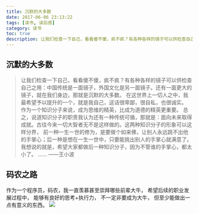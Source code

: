 ```yaml
---
title: 沉默的大多数
date: 2017-06-06 23:13:22
tags: [读书, 读后感]
category: 读书
toc: true
description: 让我们检查一下自己，看看傻不傻，疯不疯？有各种各样的镜子可以供检查自己之用：中国传统是一面镜子，外国文化是另一面镜子。还有一面更大的镜子，就在我们身边，那就是沉默的大多数。在这世界上一切人之中，我最希望予以提升的一个，就是我自己，这话很卑鄙，很自私，也很诚实。作为一个知识分子来说，成为思维的精英，比成为道德的精英更重要。总之，说道知识分子的职责我认为还有一种传统可循，那就是：面向未来取得成就。古往今来一切大智者无不是这样做的。这两种知识分子的形象可以这样分界， 前一种一生一世的修为，是要做个如来佛，让别人永远跳不出他的手掌心；后一种是想在一生一世中，只要能挑出别人的手掌心就满意了。我想说的就是，希望大家都做后一种知识分子，因为不管谁的手掌心，都太小了......    ——王小波
---
```


## 沉默的大多数
> 让我们检查一下自己，看看傻不傻，疯不疯？有各种各样的镜子可以供检查自己之用：中国传统是一面镜子，外国文化是另一面镜子。还有一面更大的镜子，就在我们身边，那就是沉默的大多数。
在这世界上一切人之中，我最希望予以提升的一个，就是我自己，这话很卑鄙，很自私，也很诚实。
作为一个知识分子来说，成为思维的精英，比成为道德的精英更重要。
总之，说道知识分子的职责我认为还有一种传统可循，那就是：面向未来取得成就。古往今来一切大智者无不是这样做的。这两种知识分子的形象可以这样分界， 前一种一生一世的修为，是要做个如来佛，让别人永远跳不出他的手掌心；后一种是想在一生一世中，只要能挑出别人的手掌心就满意了。我想说的就是，希望大家都做后一种知识分子，因为不管谁的手掌心，都太小了。
......
     ——王小波

## 码农之路
作为一个程序员，码农，我一直羡慕甚至崇拜哪些前辈大牛， 希望后续的职业发展过程中， 能够有良好的思考+执行力， 不一定非要成为大牛， 但至少能做出一点有意义的东西。
![](http://img1.imgtn.bdimg.com/it/u=858253458,4182407273&fm=26&gp=0.jpg)

